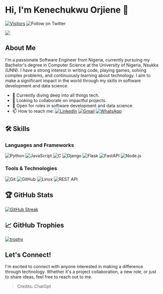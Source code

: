 # Hi, I'm Kenechukwu Orjiene 👋

[![Visitors](https://visitor-badge.laobi.icu/badge?page_id=kenechukwu-orjiene/kenechukwu-orjiene)](https://github.com/supersonicwisd1)
![Follow on Twitter](https://img.shields.io/twitter/follow/Supersonicwisd1?style=social)

<img src="https://readme-typing-svg.herokuapp.com/?lines=Software+Engineer;Lifelong+Learner;Problem+Solver;From+Nigeria&center=true&size=30" align="center">

## About Me

I'm a passionate Software Engineer from Nigeria, currently pursuing my Bachelor's degree in Computer Science at the University of Nigeria, Nsukka (UNN). I have a strong interest in writing code, playing games, solving complex problems, and continuously learning about technology. I aim to make a significant impact in the world through my skills in software development and data science.

- 🌱 Currently diving deep into all things tech.
- 👯 Looking to collaborate on impactful projects.
- 🎯 Open for roles in software development and data science.
- 📫 How to reach me: [![LinkedIn](https://img.shields.io/badge/linkedin-%230077B5.svg?&style=for-the-badge&logo=linkedin&logoColor=white)](https://www.linkedin.com/in/kenechukwu-orjiene/) [![Gmail](https://img.shields.io/badge/Gmail-D14836?style=for-the-badge&logo=gmail&logoColor=white)](mailto:orjienekenechukwu@gmail.com) [![WhatsApp](https://img.shields.io/badge/WhatsApp-25D366?style=for-the-badge&logo=whatsapp&logoColor=white)](http://wa.me//+234815471770)

## 🛠 Skills

### Languages and Frameworks

![Python](https://img.shields.io/badge/Python-%2314354C.svg?style=flat-square&logo=python&logoColor=white)
![JavaScript](https://img.shields.io/badge/JavaScript-%23F7DF1E.svg?style=flat-square&logo=javascript&logoColor=black)
![C](https://img.shields.io/badge/c-%23007396.svg?style=flat-square&logo=c&logoColor=white)
![Django](https://img.shields.io/badge/Django-%23092E20.svg?style=flat-square&logo=django&logoColor=white)
![Flask](https://img.shields.io/badge/Flask-%23000.svg?style=flat-square&logo=flask&logoColor=white)
![FastAPI](https://img.shields.io/badge/FastAPI-005571?style=flat-square&logo=fastapi)
![Node.js](https://img.shields.io/badge/Node.js-43853D?style=flat-square&logo=node-dot-js&logoColor=white)

### Tools & Technologies

![Git](https://img.shields.io/badge/Git-F05032?style=flat-square&logo=git&logoColor=white)
![GitHub](https://img.shields.io/badge/GitHub-100000?style=flat-square&logo=github&logoColor=white)
![Linux](https://img.shields.io/badge/Linux-FCC624?style=flat-square&logo=linux&logoColor=black)
![REST API](https://img.shields.io/badge/REST-02569B?style=flat-square&logo=rest&logoColor=white)

## 🏆 GitHub Stats

[![GitHub Streak](https://github-readme-streak-stats.herokuapp.com?user=kenechukwu-orjiene&theme=dark)](https://git.io/streak-stats)

## 📈 GitHub Trophies
[![trophy](https://github-profile-trophy.vercel.app/?username=kenechukwu-orjiene&theme=onedark)](https://github.com/ryo-ma/github-profile-trophy)

## Let's Connect!

I'm excited to connect with anyone interested in making a difference through technology. Whether it's a project collaboration, a new role, or just to share ideas, feel free to reach out to me.

> Credits: ChatGpt
